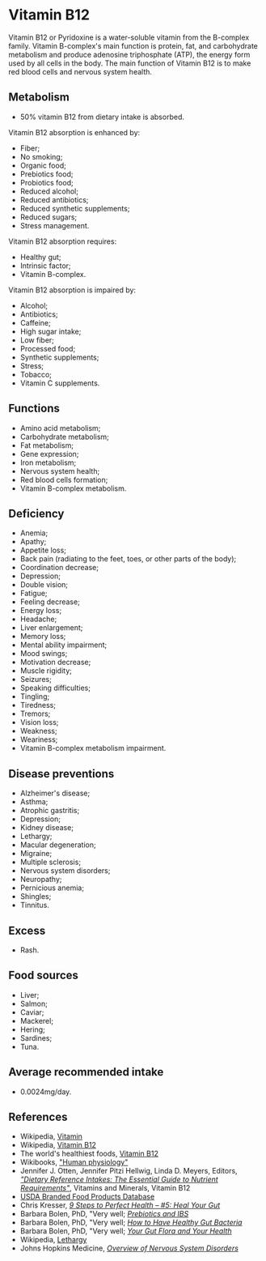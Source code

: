 # Vitamin B12
Vitamin B12 or Pyridoxine is a water-soluble vitamin from the B-complex family. Vitamin B-complex's main function is protein, fat, and carbohydrate metabolism and produce adenosine triphosphate (ATP), the energy form used by all cells in the body. The main function of Vitamin B12 is to make red blood cells and nervous system health.

## Metabolism
- 50% vitamin B12 from dietary intake is absorbed.

Vitamin B12 absorption is enhanced by:
- Fiber;
- No smoking;
- Organic food;
- Prebiotics food;
- Probiotics food;
- Reduced alcohol;
- Reduced antibiotics;
- Reduced synthetic supplements;
- Reduced sugars;
- Stress management.

Vitamin B12 absorption requires:
- Healthy gut;
- Intrinsic factor;
- Vitamin B-complex.

Vitamin B12 absorption is impaired by:
- Alcohol;
- Antibiotics;
- Caffeine;
- High sugar intake;
- Low fiber;
- Processed food;
- Synthetic supplements;
- Stress;
- Tobacco;
- Vitamin C supplements.

## Functions
- Amino acid metabolism;
- Carbohydrate metabolism;
- Fat metabolism;
- Gene expression;
- Iron metabolism;
- Nervous system health;
- Red blood cells formation;
- Vitamin B-complex metabolism.

## Deficiency
- Anemia;
- Apathy;
- Appetite loss;
- Back pain (radiating to the feet, toes, or other parts of the body);
- Coordination decrease;
- Depression;
- Double vision;
- Fatigue;
- Feeling decrease;
- Energy loss;
- Headache;
- Liver enlargement; 
- Memory loss;
- Mental ability impairment;
- Mood swings;
- Motivation decrease;
- Muscle rigidity;
- Seizures;
- Speaking difficulties;
- Tingling;
- Tiredness;
- Tremors;
- Vision loss;
- Weakness;
- Weariness;
- Vitamin B-complex metabolism impairment.

## Disease preventions
- Alzheimer's disease;
- Asthma;
- Atrophic gastritis;
- Depression;
- Kidney disease;
- Lethargy;
- Macular degeneration;
- Migraine;
- Multiple sclerosis;
- Nervous system disorders;
- Neuropathy;
- Pernicious anemia;
- Shingles;
- Tinnitus.

## Excess
- Rash.

## Food sources
- Liver;
- Salmon;
- Caviar;
- Mackerel;
- Hering;
- Sardines;
- Tuna.

## Average recommended intake
- 0.0024mg/day.

## References
- Wikipedia, [Vitamin](https://en.wikipedia.org/wiki/Vitamin)
- Wikipedia, [Vitamin B12](https://en.wikipedia.org/wiki/Vitamin_B12)
- The world's healthiest foods, [Vitamin B12](http://www.whfoods.com/genpage.php?tname=nutrient&dbid=107)
- Wikibooks, ["Human physiology"](https://en.Wikibooks.org/wiki/Human_Physiology/Nutrition#Vitamins)
- Jennifer J. Otten, Jennifer Pitzi Hellwig, Linda D. Meyers, Editors, 
[_"Dietary Reference Intakes: The Essential Guide to Nutrient Requirements"_](https://www.amazon.com/Dietary-Reference-Intakes-Essential-Requirements/dp/0309157420), Vitamins and Minerals, Vitamin B12
- [USDA Branded Food Products Database](https://ndb.nal.usda.gov/ndb/nutrients/report?nutrient1=415&nutrient2=&nutrient3=&&max=1000&subset=0&offset=0&sort=c&totCount=7669&measureby=g)
- Chris Kresser, [_9 Steps to Perfect Health – #5: Heal Your Gut_](https://chriskresser.com/9-steps-to-perfect-health-5-heal-your-gut/)
- Barbara Bolen, PhD, "Very well; [_Prebiotics and IBS_](https://www.verywell.com/prebiotics-and-ibs-1944748)
- Barbara Bolen, PhD, "Very well; [_How to Have Healthy Gut Bacteria_](https://www.verywell.com/how-to-have-healthy-gut-bacteria-1945326)
- Barbara Bolen, PhD, "Very well; [_Your Gut Flora and Your Health_](https://www.verywell.com/what-are-your-gut-flora-1944914)
- Wikipedia, [Lethargy](https://en.wikipedia.org/wiki/Lethargy)
- Johns Hopkins Medicine, [_Overview of Nervous System Disorders_](http://www.hopkinsmedicine.org/healthlibrary/conditions/nervous_system_disorders/overview_of_nervous_system_disorders_85,P00799/)